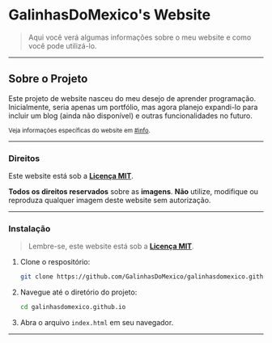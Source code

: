 # GalinhasDoMexico's Website
> Aqui você verá algumas informações sobre o meu website e como você pode utilizá-lo.
---

## Sobre o Projeto
Este projeto de website nasceu do meu desejo de aprender programação. Inicialmente, seria apenas um portfólio, mas agora planejo expandi-lo para incluir um blog (ainda não disponível) e outras funcionalidades no futuro.

<sup>Veja informações específicas do website em [#info](https://galinhasdomexico.github.io/#info "Informações do Website").</sup>

---

### Direitos
Este website está sob a **[Licença MIT](LICENSE "Veja a Licença MIT")**.

**Todos os direitos reservados** sobre as **imagens**. **Não** utilize, modifique ou reproduza qualquer imagem deste website sem autorização.

---

### Instalação
> Lembre-se, este website está sob a **[Licença MIT](LICENSE "Veja a Licença MIT")**.

1. Clone o respositório:
   ```bash
   git clone https://github.com/GalinhasDoMexico/galinhasdomexico.github.io.git
   ```
2. Navegue até o diretório do projeto:
   ```bash
   cd galinhasdomexico.github.io
   ```
3. Abra o arquivo `index.html` em seu navegador.

---